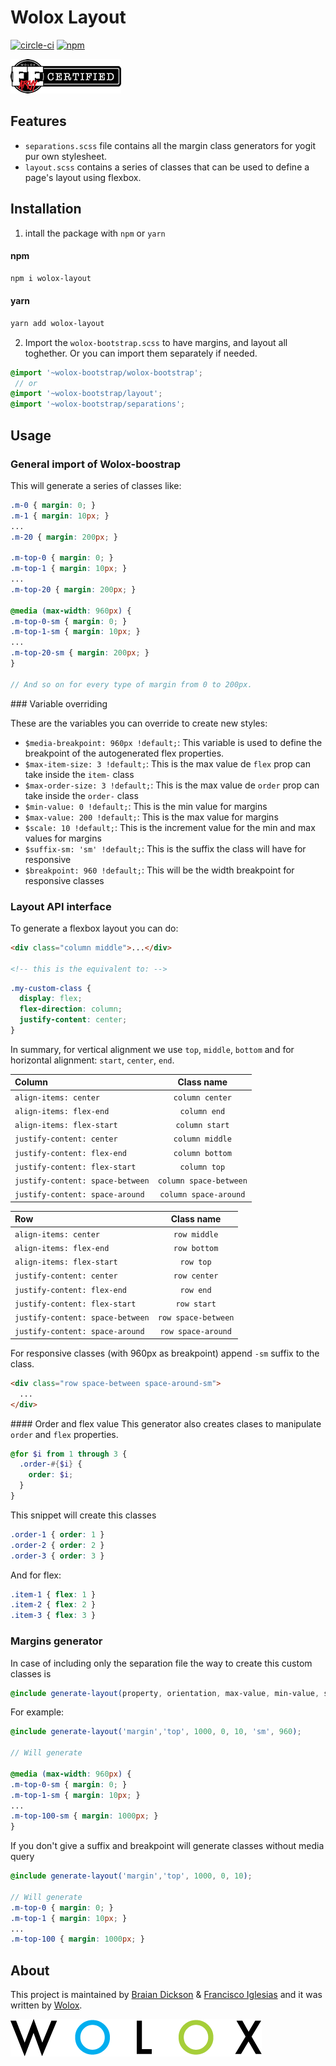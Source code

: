 # Wolox Layout

[![circle-ci](https://img.shields.io/circleci/project/github/Wolox/wolox-layout.svg)](https://circleci.com/gh/Wolox/wolox-layout)
[![npm](https://img.shields.io/npm/v/wolox-layout.svg)](https://www.npmjs.com/package/wolox-layout)

[![FEArmy](./assets/FEA_icon.png)](https://github.com/orgs/Wolox/teams/front-end-army/members)

## Features

* `separations.scss` file contains all the margin class generators for yogit pur own stylesheet.
* `layout.scss` contains a series of classes that can be used to define a page's layout using flexbox.

## Installation

1.  intall the package with `npm` or `yarn`

#### npm

```bash
npm i wolox-layout
```

#### yarn

```bash
yarn add wolox-layout
```

2. Import the `wolox-bootstrap.scss` to have margins, and layout all toghether. Or you can import them separately if needed.

```scss
@import '~wolox-bootstrap/wolox-bootstrap';
 // or
@import '~wolox-bootstrap/layout';
@import '~wolox-bootstrap/separations';
```

## Usage

### General import of Wolox-boostrap

This will generate a series of classes like:
```scss
.m-0 { margin: 0; }
.m-1 { margin: 10px; }
...
.m-20 { margin: 200px; }

.m-top-0 { margin: 0; }
.m-top-1 { margin: 10px; }
...
.m-top-20 { margin: 200px; }

@media (max-width: 960px) {
.m-top-0-sm { margin: 0; }
.m-top-1-sm { margin: 10px; }
...
.m-top-20-sm { margin: 200px; }
}

// And so on for every type of margin from 0 to 200px.
```
### Variable overriding

These are the variables you can override to create new styles:
- `$media-breakpoint: 960px !default;`:
This variable is used to define the breakpoint of the autogenerated flex properties.
- `$max-item-size: 3 !default;`:
This is the max value de `flex` prop can take inside the `item-` class
- `$max-order-size: 3 !default;`:
This is the max value de `order` prop can take inside the `order-` class
- `$min-value: 0 !default;`:
This is the min value for margins
- `$max-value: 200 !default;`:
This is the max value for margins
- `$scale: 10 !default;`:
This is the increment value for the min and max values for margins
- `$suffix-sm: 'sm' !default;`:
This is the suffix the class will have for responsive
- `$breakpoint: 960 !default;`:
This will be the width breakpoint for responsive classes

### Layout API interface
To generate a flexbox layout you can do:
```html
<div class="column middle">...</div>

<!-- this is the equivalent to: -->
```
```scss
.my-custom-class {
  display: flex;
  flex-direction: column;
  justify-content: center;
}
```

In summary, for vertical alignment we use `top`, `middle`, `bottom` and for horizontal alignment: `start`, `center`, `end`.

| Column  | Class name  |
| :------------ |:---------------:|
| `align-items: center`      | `column center` |
| `align-items: flex-end`      | `column end` |
| `align-items: flex-start`      | `column start` |
| `justify-content: center`      | `column middle` |
| `justify-content: flex-end`      | `column bottom` |
| `justify-content: flex-start`      | `column top` |
| `justify-content: space-between`      | `column space-between` |
| `justify-content: space-around`      | `column space-around` |


| Row  | Class name  |
| :------------ |:---------------:|
| `align-items: center`      | `row middle` |
| `align-items: flex-end`      | `row bottom` |
| `align-items: flex-start`      | `row top` |
| `justify-content: center`      | `row center` |
| `justify-content: flex-end`      | `row end` |
| `justify-content: flex-start`      | `row start` |
| `justify-content: space-between`      | `row space-between` |
| `justify-content: space-around`      | `row space-around` |

For responsive classes (with 960px as breakpoint) append `-sm` suffix to the class.


```html
<div class="row space-between space-around-sm">
  ...
</div>
```

#### Order and flex value
This generator also creates clases to manipulate `order` and `flex` properties.

```scss
@for $i from 1 through 3 {
  .order-#{$i} {
    order: $i;
  }
}
```
This snippet will create this classes

```scss
.order-1 { order: 1 }
.order-2 { order: 2 }
.order-3 { order: 3 }
```

And for flex:
```scss
.item-1 { flex: 1 }
.item-2 { flex: 2 }
.item-3 { flex: 3 }
```

### Margins generator
In case of including only the separation file the way to create this custom classes is
```scss
@include generate-layout(property, orientation, max-value, min-value, scale, suffix, breakpoint);
```

For example:
```scss
@include generate-layout('margin','top', 1000, 0, 10, 'sm', 960);

// Will generate

@media (max-width: 960px) {
.m-top-0-sm { margin: 0; }
.m-top-1-sm { margin: 10px; }
...
.m-top-100-sm { margin: 1000px; }
}
```

If you don't give a suffix and breakpoint will generate classes without media query

```scss
@include generate-layout('margin','top', 1000, 0, 10);

// Will generate
.m-top-0 { margin: 0; }
.m-top-1 { margin: 10px; }
...
.m-top-100 { margin: 1000px; }
```
## About

This project is maintained by [Braian Dickson](https://github.com/braiandickson) & [Francisco Iglesias](https://github.com/frankiglesias) and it was written by [Wolox](http://www.wolox.com.ar).

![Wolox](https://raw.githubusercontent.com/Wolox/press-kit/master/logos/logo_banner.png)

